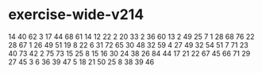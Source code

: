 # exercise-wide-v214
14
40
62
3
17
44
68
61
14
12
22
2
20
33
2
36
60
13
2
49
25
7
1
28
68
76
22
28
67
1
26
49
51
19
8
22
6
31
72
65
30
48
32
59
4
27
49
32
54
51
7
71
23
40
73
42
2
75
73
15
25
8
15
16
30
24
38
26
84
44
17
21
22
67
45
66
71
29
27
45
3
6
36
39
47
5
18
21
50
25
8
38
39
46

